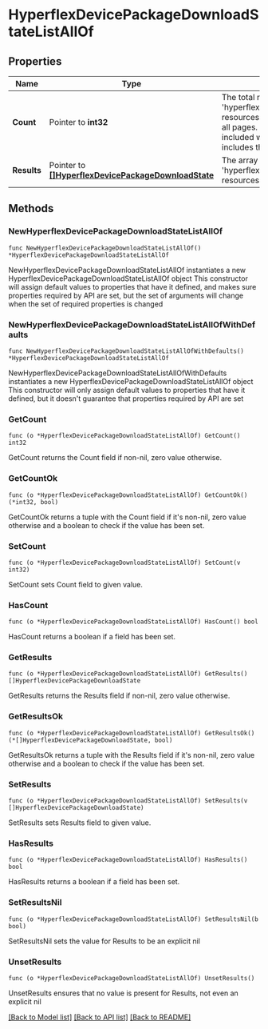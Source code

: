 # HyperflexDevicePackageDownloadStateListAllOf

## Properties

Name | Type | Description | Notes
------------ | ------------- | ------------- | -------------
**Count** | Pointer to **int32** | The total number of &#39;hyperflex.DevicePackageDownloadState&#39; resources matching the request, accross all pages. The &#39;Count&#39; attribute is included when the HTTP GET request includes the &#39;$inlinecount&#39; parameter. | [optional] 
**Results** | Pointer to [**[]HyperflexDevicePackageDownloadState**](HyperflexDevicePackageDownloadState.md) | The array of &#39;hyperflex.DevicePackageDownloadState&#39; resources matching the request. | [optional] 

## Methods

### NewHyperflexDevicePackageDownloadStateListAllOf

`func NewHyperflexDevicePackageDownloadStateListAllOf() *HyperflexDevicePackageDownloadStateListAllOf`

NewHyperflexDevicePackageDownloadStateListAllOf instantiates a new HyperflexDevicePackageDownloadStateListAllOf object
This constructor will assign default values to properties that have it defined,
and makes sure properties required by API are set, but the set of arguments
will change when the set of required properties is changed

### NewHyperflexDevicePackageDownloadStateListAllOfWithDefaults

`func NewHyperflexDevicePackageDownloadStateListAllOfWithDefaults() *HyperflexDevicePackageDownloadStateListAllOf`

NewHyperflexDevicePackageDownloadStateListAllOfWithDefaults instantiates a new HyperflexDevicePackageDownloadStateListAllOf object
This constructor will only assign default values to properties that have it defined,
but it doesn't guarantee that properties required by API are set

### GetCount

`func (o *HyperflexDevicePackageDownloadStateListAllOf) GetCount() int32`

GetCount returns the Count field if non-nil, zero value otherwise.

### GetCountOk

`func (o *HyperflexDevicePackageDownloadStateListAllOf) GetCountOk() (*int32, bool)`

GetCountOk returns a tuple with the Count field if it's non-nil, zero value otherwise
and a boolean to check if the value has been set.

### SetCount

`func (o *HyperflexDevicePackageDownloadStateListAllOf) SetCount(v int32)`

SetCount sets Count field to given value.

### HasCount

`func (o *HyperflexDevicePackageDownloadStateListAllOf) HasCount() bool`

HasCount returns a boolean if a field has been set.

### GetResults

`func (o *HyperflexDevicePackageDownloadStateListAllOf) GetResults() []HyperflexDevicePackageDownloadState`

GetResults returns the Results field if non-nil, zero value otherwise.

### GetResultsOk

`func (o *HyperflexDevicePackageDownloadStateListAllOf) GetResultsOk() (*[]HyperflexDevicePackageDownloadState, bool)`

GetResultsOk returns a tuple with the Results field if it's non-nil, zero value otherwise
and a boolean to check if the value has been set.

### SetResults

`func (o *HyperflexDevicePackageDownloadStateListAllOf) SetResults(v []HyperflexDevicePackageDownloadState)`

SetResults sets Results field to given value.

### HasResults

`func (o *HyperflexDevicePackageDownloadStateListAllOf) HasResults() bool`

HasResults returns a boolean if a field has been set.

### SetResultsNil

`func (o *HyperflexDevicePackageDownloadStateListAllOf) SetResultsNil(b bool)`

 SetResultsNil sets the value for Results to be an explicit nil

### UnsetResults
`func (o *HyperflexDevicePackageDownloadStateListAllOf) UnsetResults()`

UnsetResults ensures that no value is present for Results, not even an explicit nil

[[Back to Model list]](../README.md#documentation-for-models) [[Back to API list]](../README.md#documentation-for-api-endpoints) [[Back to README]](../README.md)


